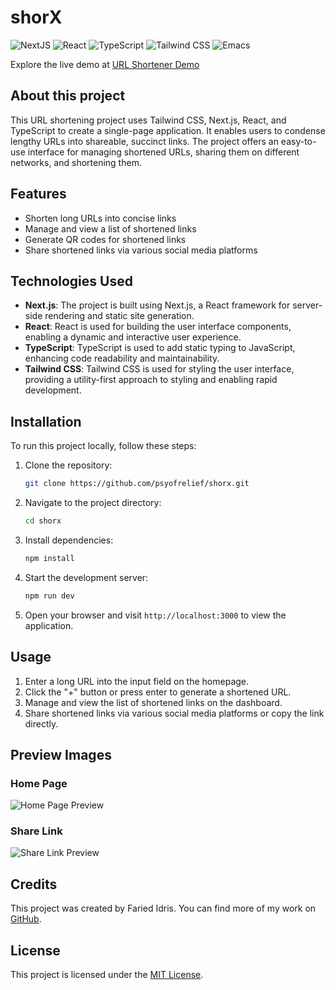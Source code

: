 # shorX

![NextJS](https://img.shields.io/badge/next.js-000000?style=for-the-badge&logo=nextdotjs&logoColor=white)
![React](https://img.shields.io/badge/React-20232A?style=for-the-badge&logo=react&logoColor=61DAFB)
![TypeScript](https://img.shields.io/badge/TypeScript-3f7ec0?style=for-the-badge&logo=typescript&logoColor=white)
![Tailwind CSS](https://img.shields.io/badge/Tailwind_CSS-38B2AC?style=for-the-badge&logo=tailwind-css&logoColor=white)
![Emacs](https://img.shields.io/badge/Emacs-%237F5AB6.svg?&style=for-the-badge&logo=gnu-emacs&logoColor=white)

Explore the live demo at [URL Shortener Demo](https://shorx.vercel.app/) 

## About this project
This URL shortening project uses Tailwind CSS, Next.js, React, and TypeScript to create a single-page application. It enables users to condense lengthy URLs into shareable, succinct links. The project offers an easy-to-use interface for managing shortened URLs, sharing them on different networks, and shortening them.

## Features
- Shorten long URLs into concise links
- Manage and view a list of shortened links
- Generate QR codes for shortened links
- Share shortened links via various social media platforms

## Technologies Used
- **Next.js**: The project is built using Next.js, a React framework for server-side rendering and static site generation.
- **React**: React is used for building the user interface components, enabling a dynamic and interactive user experience.
- **TypeScript**: TypeScript is used to add static typing to JavaScript, enhancing code readability and maintainability.
- **Tailwind CSS**: Tailwind CSS is used for styling the user interface, providing a utility-first approach to styling and enabling rapid development.

## Installation
To run this project locally, follow these steps:

1. Clone the repository:
   ```bash
   git clone https://github.com/psyofrelief/shorx.git
   ```
2. Navigate to the project directory:
   ```bash
   cd shorx
   ```
3. Install dependencies:
   ```bash
   npm install
   ```
4. Start the development server:
   ```bash
   npm run dev
   ```
5. Open your browser and visit `http://localhost:3000` to view the application.

## Usage
1. Enter a long URL into the input field on the homepage.
2. Click the "+" button or press enter to generate a shortened URL.
3. Manage and view the list of shortened links on the dashboard.
4. Share shortened links via various social media platforms or copy the link directly.

## Preview Images

### Home Page
![Home Page Preview](https://imgur.com/2ygqxQq.jpeg)

### Share Link
![Share Link Preview](https://imgur.com/4hgPO5D.jpeg)

## Credits
This project was created by Faried Idris. You can find more of my work on [GitHub](https://www.github.com/psyofrelief).

## License
This project is licensed under the [MIT License](LICENSE).
